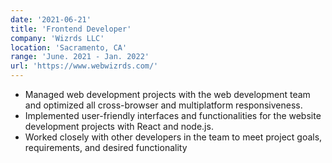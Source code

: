 ```yaml
---
date: '2021-06-21'
title: 'Frontend Developer'
company: 'Wizrds LLC'
location: 'Sacramento, CA'
range: 'June. 2021 - Jan. 2022'
url: 'https://www.webwizrds.com/'
---
```


- Managed web development projects with the web development team and optimized all cross-browser and multiplatform responsiveness.
- Implemented user-friendly interfaces and functionalities for the website development projects with React and
  node.js.
- Worked closely with other developers in the team to meet project goals, requirements, and desired functionality
